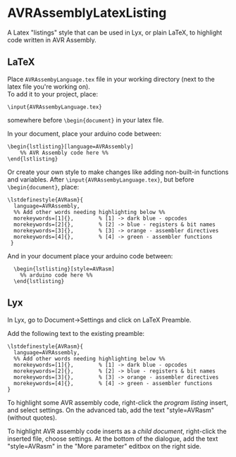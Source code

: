 # AVRAssemblyLatexListing
A Latex "listings" style that can be used in Lyx, or plain LaTeX, to highlight code written in AVR Assembly.

## LaTeX
 
Place `AVRAssembyLanguage.tex` file in your working directory (next to the latex file you're working on).  
To add it to your project, place:
```TeX
\input{AVRAssembyLanguage.tex}  
```
somewhere before ```\begin{document}``` in your latex file.  

In your document, place your arduino code between:
``` TeX
\begin{lstlisting}[language=AVRAssembly]  
    %% AVR Assembly code here %%  
\end{lstlisting}
``` 
  
  
Or create your own style to make changes like adding non-built-in functions and variables.  After ```\input{AVRAssembyLanguage.tex}```, but before ```\begin{document}```, place:
``` TeX
\lstdefinestyle{AVRasm}{
  language=AVRAssembly,
  %% Add other words needing highlighting below %%
  morekeywords=[1]{},        % [1] -> dark blue - opcodes
  morekeywords=[2]{},        % [2] -> blue - registers & bit names
  morekeywords=[3]{},        % [3] -> orange - assembler directives
  morekeywords=[4]{},        % [4] -> green - assembler functions 
 }
 ``` 
And in your document place your arduino code between:
``` TeX
  \begin{lstlisting}[style=AVRasm]  
    %% arduino code here %%  
  \end{lstlisting}  
``` 

## Lyx

In Lyx, go to Document->Settings and click on LaTeX Preamble.

Add the following text to the existing preamble:

```
\lstdefinestyle{AVRasm}{
  language=AVRAssembly,
  %% Add other words needing highlighting below %%
  morekeywords=[1]{},        % [1] -> dark blue - opcodes
  morekeywords=[2]{},        % [2] -> blue - registers & bit names
  morekeywords=[3]{},        % [3] -> orange - assembler directives
  morekeywords=[4]{},        % [4] -> green - assembler functions 
}
```

To highlight some AVR assembly code, right-click the *program listing* insert, and select settings. On the advanced tab, add the text "style=AVRasm" (without quotes).

To highlight AVR assembly code inserts as a *child document*, right-click the inserted file, choose settings. At the bottom of the dialogue, add the text "style=AVRasm" in the "More parameter" editbox on the right side.
